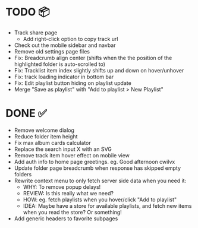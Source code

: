 # TODO 📦
- Track share page
    - Add right-click option to copy track url
- Check out the mobile sidebar and navbar
- Remove old settings page files
- Fix: Breadcrumb align center (shifts when the the position of the highlighted folder is auto-scrolled to)
- Fix: Tracklist item index slightly shifts up and down on hover/unhover
- Fix: track loading indicator in bottom bar
- Fix: Edit playlist button hiding on playlist update
- Merge "Save as playlist" with "Add to playlist > New Playlist"

# DONE ✅
- Remove welcome dialog
- Reduce folder item height
- Fix max album cards calculator
- Replace the search input X with an SVG
- Remove track item hover effect on mobile view
- Add auth info to home page greetings. eg. Good afternoon cwilvx
- Update folder page breadcrumb when response has skipped empty folders
- Rewrite context menu to only fetch server side data when you need it:
    - WHY: To remove popup delays!
    - REVIEW: Is this really what we need?
    - HOW: eg. fetch playlists when you hover/click "Add to playlist"
    - IDEA: Maybe have a store for available playlists, and fetch new items when you read the store? Or something!
- Add generic headers to favorite subpages